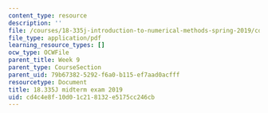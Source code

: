 ```yaml
---
content_type: resource
description: ''
file: /courses/18-335j-introduction-to-numerical-methods-spring-2019/cd4c4e8f10d01c218132e5175cc246cb_MIT18_335JS19_exam19.pdf
file_type: application/pdf
learning_resource_types: []
ocw_type: OCWFile
parent_title: Week 9
parent_type: CourseSection
parent_uid: 79b67382-5292-f6a0-b115-ef7aad0acfff
resourcetype: Document
title: 18.335J midterm exam 2019
uid: cd4c4e8f-10d0-1c21-8132-e5175cc246cb
---
```

